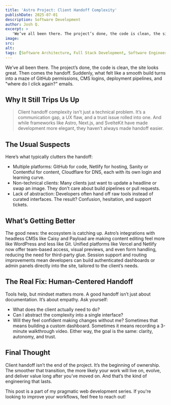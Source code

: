 ```yaml
---
title: 'Astro Project: Client Handoff Complexity'
publishDate: 2025-07-01
description: Software Development
author: Josh Q.
excerpt: >
   'We’ve all been there. The project’s done, the code is clean, the site looks great. Then comes the handoff. Suddenly, what felt like a smooth build turns into a maze of GitHub permissions, CMS logins, deployment pipelines, and "where do I click again?" emails.'
image:
src:
alt:
tags: [Software Architecture, Full Stack Development, Software Engineering]
---
```


We’ve all been there. The project’s done, the code is clean, the site looks great. Then comes the handoff. Suddenly, what felt like a smooth build turns into a maze of GitHub permissions, CMS logins, deployment pipelines, and "where do I click again?" emails.

## Why It Still Trips Us Up
>Client handoff complexity isn’t just a technical problem. It’s a communication gap, a UX flaw, and a trust issue rolled into one. And while frameworks like Astro, Next.js, and SvelteKit have made development more elegant, they haven’t always made handoff easier.

## The Usual Suspects
Here’s what typically clutters the handoff:
* Multiple platforms: GitHub for code, Netlify for hosting, Sanity or Contentful for content, Cloudflare for DNS, each with its own login and learning curve.
* Non-technical clients: Many clients just want to update a headline or swap an image. They don’t care about build pipelines or pull requests.
* Lack of abstraction: Developers often hand off raw tools instead of curated interfaces. The result? Confusion, hesitation, and support tickets.

## What’s Getting Better
The good news: the ecosystem is catching up.
Astro’s integrations with headless CMSs like Caisy and Payload are making content editing feel more like WordPress and less like Git.
Unified platforms like Vercel and Netlify now offer team-based access, visual previews, and even form handling, reducing the need for third-party glue.
Session support and routing improvements mean developers can build authenticated dashboards or admin panels directly into the site, tailored to the client’s needs.

## The Real Fix: Human-Centered Handoff
Tools help, but mindset matters more. A good handoff isn’t just about documentation. It’s about empathy. Ask yourself:
* What does the client actually need to do?
* Can I abstract the complexity into a single interface?
* Will they feel confident making changes without me?
Sometimes that means building a custom dashboard. Sometimes it means recording a 3-minute walkthrough video. Either way, the goal is the same: clarity, autonomy, and trust.

## Final Thought
Client handoff isn’t the end of the project. It’s the beginning of ownership. The smoother that transition, the more likely your work will live on, evolve, and deliver value long after you’ve moved on.
And that’s the kind of engineering that lasts.

This post is a part of my pragmatic web development series. If you're looking to improve your workflows, feel free to reach out!
